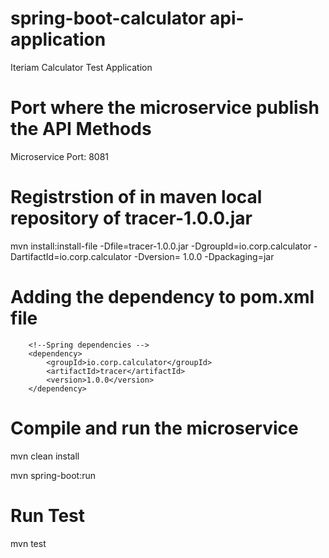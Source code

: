 # spring-boot-calculator api-application
Iteriam Calculator Test Application

# Port where the microservice publish the API Methods
Microservice Port: 8081

# Registrstion of in maven local repository of tracer-1.0.0.jar
mvn install:install-file -Dfile=tracer-1.0.0.jar -DgroupId=io.corp.calculator -DartifactId=io.corp.calculator -Dversion=<version> 1.0.0 -Dpackaging=jar

# Adding the dependency to pom.xml file

		<!--Spring dependencies -->
		<dependency>
  			<groupId>io.corp.calculator</groupId>
  			<artifactId>tracer</artifactId>
  			<version>1.0.0</version>
  		</dependency>
   
# Compile and run the microservice
mvn clean install

mvn spring-boot:run

# Run Test
mvn test


